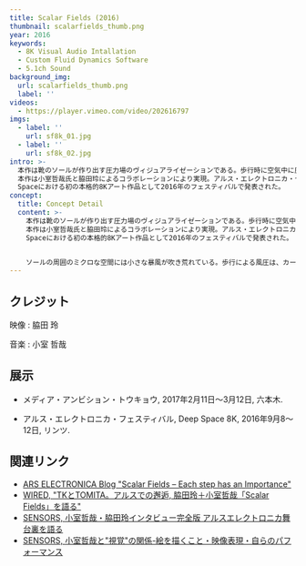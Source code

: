 ```yaml
---
title: Scalar Fields (2016)
thumbnail: scalarfields_thumb.png
year: 2016
keywords:
  - 8K Visual Audio Intallation
  - Custom Fluid Dynamics Software
  - 5.1ch Sound
background_img:
  url: scalarfields_thumb.png
  label: ''
videos:
  - https://player.vimeo.com/video/202616797
imgs:
  - label: ''
    url: sf8k_01.jpg
  - label: ''
    url: sf8k_02.jpg
intro: >-
  本作は靴のソールが作り出す圧力場のヴィジュアライゼーションである。歩行時に空気中に圧力が伝播する様子を数値流体力学でシミュレーションし、8K映像と5.1chサウンドを用いた映像音響インスタレーションに仕上げた。
  本作は小室哲哉氏と脇田玲によるコラボレーションにより実現。アルス・エレクトロニカ・センターに設置された映像空間Deep
  Spaceにおける初の本格的8Kアート作品として2016年のフェスティバルで発表された。
concept:
  title: Concept Detail
  content: >-
    本作は靴のソールが作り出す圧力場のヴィジュアライゼーションである。歩行時に空気中に圧力が伝播する様子を数値流体力学でシミュレーションし、8K映像と5.1chサウンドを用いた映像音響インスタレーションに仕上げた。
    本作は小室哲哉氏と脇田玲によるコラボレーションにより実現。アルス・エレクトロニカ・センターに設置された映像空間Deep
    Spaceにおける初の本格的8Kアート作品として2016年のフェスティバルで発表された。 


    ソールの周囲のミクロな空間には小さな暴風が吹き荒れている。歩行による風圧は、カーペットのダニを吹き飛ばし、アスファルトの蟻をその場に踏みとどまらせる。マクロなスケールに変換すれば、（あまり良い比喩ではないかもしれないが）ビルの倒壊や紛争地域の空爆が作り出す風圧が人間を吹き飛ばしてしまう現象にも似ている。ヴィジュアライゼーションとシミュレーションを通して、我々はミクロとマクロをつなぐレンジの広い知覚能力を獲得できるかもしれない。 
---
```




## クレジット

映像 : 脇田 玲

音楽 : 小室 哲哉

## 展示

-  メディア・アンビション・トウキョウ, 2017年2月11日〜3月12日, 六本木.

- アルス・エレクトロニカ・フェスティバル, Deep Space 8K, 2016年9月8〜12日, リンツ. 

## 関連リンク

- [ARS ELECTRONICA Blog "Scalar Fields – Each step has an Importance"](https://www.aec.at/aeblog/en/2016/09/10/scalar-fields/)
- [WIRED, "TKとTOMITA。アルスでの邂逅, 脇田玲＋小室哲哉「Scalar Fields」を語る"](http://wired.jp/special/2017/wakita-komuro/)
- [SENSORS, 小室哲哉・脇田玲インタビュー完全版 アルスエレクトロニカ舞台裏を語る](http://www.sensors.jp/post/tetsuya-komuro-akira-wakita-ars.html)
- [SENSORS, 小室哲哉と"視覚"の関係-絵を描くこと・映像表現・自らのパフォーマンス](http://www.sensors.jp/post/tetsuya-komuro-akira-wakita-ars-1.html)
